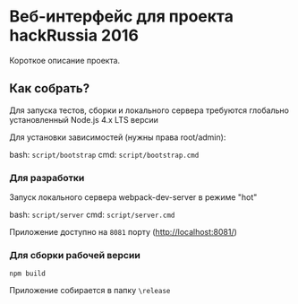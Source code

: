 # Веб-интерфейс для проекта hackRussia 2016
Короткое описание проекта.

## Как собрать?
Для запуска тестов, сборки и локального сервера требуются глобально установленный Node.js 4.x LTS версии

Для установки зависимостей (нужны права root/admin):

bash:
`script/bootstrap`
cmd:
`script/bootstrap.cmd`

### Для разработки
Запуск локального сервера webpack-dev-server в режиме "hot"

bash:
`script/server`
cmd:
`script/server.cmd`

Приложение доступно на `8081` порту ([http://localhost:8081/](http://localhost:8081/))

### Для сборки рабочей версии
`npm build`

Приложение собирается в папку `\release`